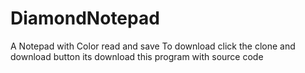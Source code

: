 # DiamondNotepad
A Notepad with Color read and save
To download click the clone and download button its download this program with source code
